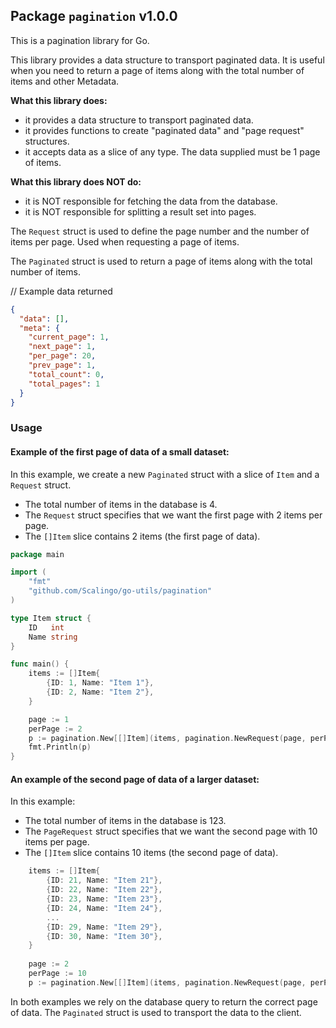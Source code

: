 ## Package `pagination` v1.0.0

This is a pagination library for Go.

This library provides a data structure to transport paginated data. It is useful when you need to return a page of items
along with the total number of items and other Metadata.

**What this library does:**

* it provides a data structure to transport paginated data.
* it provides functions to create "paginated data" and "page request" structures.
* it accepts data as a slice of any type. The data supplied must be 1 page of items.

**What this library does NOT do:**

* it is NOT responsible for fetching the data from the database.
* it is NOT responsible for splitting a result set into pages.

The `Request` struct is used to define the page number and the number of items per page. Used when requesting a page
of items.

The `Paginated` struct is used to return a page of items along with the total number of items.

// Example data returned

```json 
{
  "data": [],
  "meta": {
    "current_page": 1,
    "next_page": 1,
    "per_page": 20,
    "prev_page": 1,
    "total_count": 0,
    "total_pages": 1
  }
}
```

### Usage

#### Example of the first page of data of a small dataset:

In this example, we create a new `Paginated` struct with a slice of `Item` and a `Request` struct.

* The total number of items in the database is 4.
* The `Request` struct specifies that we want the first page with 2 items per page.
* The `[]Item` slice contains 2 items (the first page of data).

```go
package main

import (
	"fmt"
	"github.com/Scalingo/go-utils/pagination"
)

type Item struct {
	ID   int
	Name string
}

func main() {
	items := []Item{
		{ID: 1, Name: "Item 1"},
		{ID: 2, Name: "Item 2"},
	}

	page := 1
	perPage := 2
	p := pagination.New[[]Item](items, pagination.NewRequest(page, perPage), 4)
	fmt.Println(p)
}
```

#### An example of the second page of data of a larger dataset:

In this example:

* The total number of items in the database is 123.
* The `PageRequest` struct specifies that we want the second page with 10 items per page.
* The `[]Item` slice contains 10 items (the second page of data).

```go
    items := []Item{
        {ID: 21, Name: "Item 21"},
        {ID: 22, Name: "Item 22"},
        {ID: 23, Name: "Item 23"},
        {ID: 24, Name: "Item 24"},
        ...
        {ID: 29, Name: "Item 29"},
        {ID: 30, Name: "Item 30"},
    }
        
    page := 2
	perPage := 10
    p := pagination.New[[]Item](items, pagination.NewRequest(page, perPage), 123)
```

In both examples we rely on the database query to return the correct page of data. The `Paginated` struct is used to
transport the data to the client.

